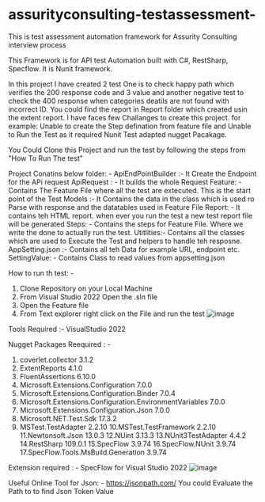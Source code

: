 # assurityconsulting-testassessment-
This is test assessment automation framework for Assurity Consulting interview process

This Framework is for API test Automation built with C#, RestSharp, Specflow. It is Nunit framework.

In this project I have created 2 test One is to check happy path which verifies the 200 response code and 3 value and another negative test to check the 400 response when categories deatils are not found with incorrect ID. You could find the report in Report folder which created usin the extent report. I have faces few Challanges to create this project. for example: Unable to create the Step defination from  feature file and Unable to Run the Test as it required Nunit Test adapted nugget Pacakage.

You Could Clone this Project and run the test by following the steps from "How To Run The test"

Project Conatins below folder: - 
ApiEndPointBuilder :- It Create the Endpoint for the APi request
ApiRequest : - It  builds the whole Request
Feature: - Contains  The Feature File where all the test are extecuted. This is the start point of the Test
Models :- It Contains the data in the class which is used ro Parse with response and the datatables used in Feature File 
Report: - It contains teh HTML report. when ever you run the test a new test report file will be generated
Steps: - Contains the steps for Feature File. Where we write the done to actually run the test.
Utitlities:- Contains all the classes which are used to Execute the Test and helpers to handle teh resposne.
AppSetting.json :- Contains all teh Data for example URL, endpoint etc.
SettingValue: - Contains Class to read values from appsetting.json  

How to run th test: - 
1. Clone Repository on your Local Machine
2. From Visual Studio 2022 Open the .sln file
3. Open the Feature file
4. From Text explorer right click on the File and run the test 
![image](https://user-images.githubusercontent.com/43743433/227437313-788f4f35-d70e-4c8d-a738-5920195b3655.png)




Tools Required :- VisualStudio 2022

Nugget Packages Reequired : - 
1. coverlet.collector 3.1.2
2. ExtentReports 4.1.0
3. FluentAssertions 6.10.0
4. Microsoft.Extensions.Configuration 7.0.0
5. Microsoft.Extensions.Configuration.Binder 7.0.4
6. Microsoft.Extensions.Configuration.EnvironmentVariables 7.0.0
7. Microsoft.Extensions.Configuration.Json 7.0.0
8. Microsoft.NET.Test.Sdk 17.3.2
9. MSTest.TestAdapter 2.2.10
10.MSTest.TestFramework 2.2.10
11.Newtonsoft.Json 13.0.3
12.NUint 3.13.3
13.NUnit3TestAdapter 4.4.2
14.RestSharp 109.0.1
15.SpecFlow 3.9.74
16.SpecFlow.NUnit 3.9.74
17.SpecFlow.Tools.MsBuild.Generation 3.9.74

Extension required : - SpecFlow for Visual Studio 2022
![image](https://user-images.githubusercontent.com/43743433/227438951-17fd09c5-20e1-45aa-b353-09adc973e71d.png)


Useful Online Tool for Json: - https://jsonpath.com/ You could Evaluate the Path to to find Json Token Value
